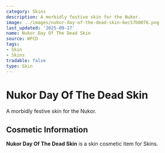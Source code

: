 ```yaml
---
category: Skins
description: A morbidly festive skin for the Nukor.
image: ../images/nukor-day-of-the-dead-skin-6ec57b0076.png
last_updated: '2025-09-17'
name: Nukor Day Of The Dead Skin
source: WFCD
tags:
- Skin
- Skins
tradable: false
type: Skin
---
```


# Nukor Day Of The Dead Skin

A morbidly festive skin for the Nukor.

## Cosmetic Information

**Nukor Day Of The Dead Skin** is a skin cosmetic item for Skins.

